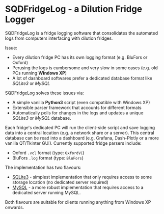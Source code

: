 # SQDFridgeLog - a Dilution Fridge Logger

SQDFridgeLog is a fridge logging software that consolidates the automated logs from computers interfacing with dilution fridges.

Issue:
- Every dilution fridge PC has its own logging format (e.g. BluFors or Oxford)
- Perusing the logs is cumbersome and very slow in some cases (e.g. old PCs running **Windows XP**)
- A lot of dashboard softwares prefer a dedicated database format like *SQLite3* or *MySQL*

SQDFridgeLog solves these issues via:

- A simple vanilla **Python3** script (even compatible with Windows XP)
- Extensible parser framework that accounts for different formats
- Automatically polls for changes in the logs and updates a unique *SQLite3* or *MySQL* database.

Each fridge's dedicated PC will run the client-side script and save logging data into a central location (e.g. a network share or a server). This central database can be read into a dashboard (e.g. Grafana, Dash-Plotly or a more vanilla QT/Tkinter GUI). Currently supported fridge parsers include:

- Oxford `.vcl` format (type: `OxfordVC`)
- BluFors `.log` format (type: `BluFors`)

The implementation has two flavours:

- [SQLite3](Documentation/InstallationSQLite3.md) - simplest implementation that only requires access to some storage location (no dedicated server required)
- [MySQL](Documentation/InstallationNotesMySQL.md) - a more robust implementation that requires access to a dedicated server running MySQL.

Both flavours are suitable for clients running anything from Windows XP onwards.
